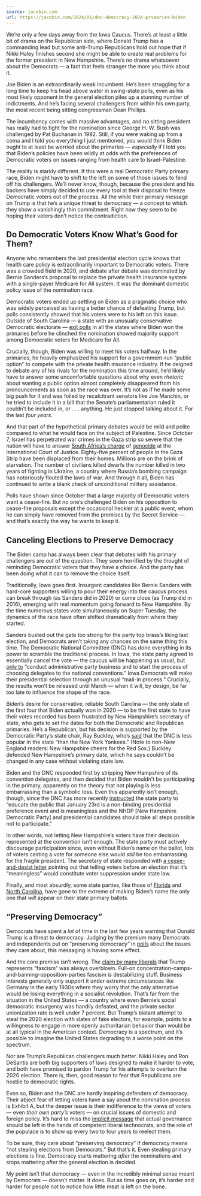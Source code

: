 ```yaml
---
source: jacobin.com
url: https://jacobin.com/2024/01/dnc-democracy-2024-primaries-biden
---
```


We’re only a few days away from the Iowa Caucus. There’s at least a little bit of drama on the Republican side, where Donald Trump has a commanding lead but some anti-Trump Republicans hold out hope that if Nikki Haley finishes second she might be able to create real problems for the former president in New Hampshire. There’s no drama whatsoever about the Democrats — a fact that feels stranger the more you think about it.

Joe Biden is an extraordinarily weak incumbent. He’s been struggling for a long time to keep his head above water in swing-state polls, even as his most likely opponent in the general election piles up a stunning number of indictments. And he’s facing several challengers from within his own party, the most recent being sitting congressman Dean Phillips.

The incumbency comes with massive advantages, and no sitting president has really had to fight for the nomination since George H. W. Bush was challenged by Pat Buchanan in 1992. Still, if you were waking up from a coma and I told you everything I just mentioned, you would think Biden ought to at least be worried about the primaries — _especially_ if I told you that Biden’s policies have been wildly at odds with the preferences of Democratic voters on issues ranging from health care to Israel-Palestine.

The reality is starkly different. If this were a real Democratic Party primary race, Biden might have to shift to the left on some of those issues to fend off his challengers. We’ll never know, though, because the president and his backers have simply decided to use every tool at their disposal to freeze Democratic voters out of the process. All the while their primary message on Trump is that he’s a unique threat to democracy — a concept to which they show a vanishingly thin commitment. Right now they seem to be hoping their voters don’t notice the contradiction.

## Do Democratic Voters Know What’s Good for Them?

Anyone who remembers the last presidential election cycle knows that health care policy is extraordinarily important to Democratic voters. There was a crowded field in 2020, and debate after debate was dominated by Bernie Sanders’s proposal to replace the private health insurance system with a single-payer Medicare for All system. It was _the_ dominant domestic policy issue of the nomination race.

Democratic voters ended up settling on Biden as a pragmatic choice who was widely perceived as having a better chance of defeating Trump, but polls consistently showed that his voters were to his left on this issue. Outside of South Carolina — a state with an unusually conservative Democratic electorate — [exit polls](https://twitter.com/blakezeff/status/1237739062326251520) in all the states where Biden won the primaries before he clinched the nomination showed majority support among Democratic voters for Medicare for All.

Crucially, though, Biden was willing to meet his voters halfway. In the primaries, he heavily emphasized his support for a government-run “public option” to compete with the private health insurance industry. If he deigned to debate any of his rivals for the nomination this time around, he’d likely have to answer some uncomfortable questions about why even _rhetoric_ about wanting a public option almost completely disappeared from his pronouncements as soon as the race was over. It’s not as if he made some big push for it and was foiled by recalcitrant senators like Joe Manchin, or he tried to include it in a bill that the Senate’s parliamentarian ruled it couldn’t be included in, or . . . anything. He just stopped talking about it. For the last _four years_.

And that part of the hypothetical primary debates would be mild and polite compared to what he would face on the subject of Palestine. Since October 7, Israel has perpetrated war crimes in the Gaza strip so severe that the nation will have to answer [South Africa’s charge](https://jacobin.com/2024/01/south-africa-icj-isarel-gaza) of [genocide](https://mearsheimer.substack.com/p/genocide-in-gaza) at the International Court of Justice. Eighty-five percent of people in the Gaza Strip have been displaced from their homes. Millions are on the brink of starvation. The number of civilians killed dwarfs the number killed in two years of fighting in Ukraine, a country where Russia’s bombing campaign has notoriously flouted the laws of war. And through it all, Biden has continued to write a blank check of unconditional military assistance.

Polls have shown since October that a large majority of Democratic voters want a cease-fire. But no one’s challenged Biden on his opposition to cease-fire proposals except the occasional heckler at a public event, whom he can simply have removed from the premises by the Secret Service — and that’s exactly the way he wants to keep it.

## Canceling Elections to Preserve Democracy

The Biden camp has always been clear that debates with his primary challengers are out of the question. They seem horrified by the thought of reminding Democratic voters that they have a choice. And the party has been doing what it can to remove the choice itself.

Traditionally, Iowa goes first. Insurgent candidates like Bernie Sanders with hard-core supporters willing to pour their energy into the caucus process can break through (as Sanders did in 2020) or come close (as Trump did in 2016), emerging with real momentum going forward to New Hampshire. By the time numerous states vote simultaneously on Super Tuesday, the dynamics of the race have often shifted dramatically from where they started.

Sanders busted out the gate too strong for the party top brass’s liking last election, and Democrats aren’t taking any chances on the same thing this time. The Democratic National Committee (DNC) has done everything in its power to scramble the traditional process. In Iowa, the state party agreed to essentially cancel the vote — the caucus will be happening as usual, but [only to](https://apnews.com/article/how-iowa-caucus-works-2024-democrats-republicans-592ab40b9b9b948c0540f2cf132bab5c) “conduct administrative party business and to start the process of choosing delegates to the national conventions.” Iowa Democrats will make their presidential selection through an unusual “mail-in process.” Crucially, the results won’t be released until March — when it will, by design, be far too late to influence the shape of the race.

Biden’s desire for conservative, reliable South Carolina — the only state of the first four that Biden actually won in 2020 — to be the first state to have their votes recorded has been frustrated by New Hampshire’s secretary of state, who gets to set the dates for both the Democratic and Republican primaries. He’s a Republican, but his decision is supported by the Democratic Party’s state chair, Ray Buckley, who’s [said](https://www.nbcnews.com/politics/2024-election/new-hampshire-attorney-general-accuses-dnc-voter-suppression-rcna132945) that the DNC is less popular in the state “than the New York Yankees.” (Note to non–New England readers: New Hampshire cheers for the Red Sox.) Buckley defended New Hampshire’s primary date, which he says couldn’t be changed in any case without violating state law.

Biden and the DNC responded first by stripping New Hampshire of its convention delegates, and then decided that Biden wouldn’t be participating in the primary, apparently on the theory that not playing is less embarrassing than a symbolic loss. Even this apparently isn’t enough, though, since the DNC has more recently [instructed](https://www.doj.nh.gov/news/2024/documents/01052024-rbc-letter-to-nhdp.pdf) the state party to “educate the public that January 23rd is a non-binding presidential preference event and is meaningless and the NHDP \[New Hampshire Democratic Party\] and presidential candidates should take all steps possible not to participate.”

In other words, not letting New Hampshire’s voters have their decision represented at the convention isn’t enough. The state party must actively discourage participation since, even without Biden’s name on the ballot, lots of voters casting a vote for someone else would _still_ be too embarrassing for the fragile president. The secretary of state responded with [a cease-and-desist letter](https://www.doj.nh.gov/news/2024/documents/01082024-nhdoj-candd-to-rbc.pdf) pointing out that telling voters before an election that it’s “meaningless” would constitute voter suppression under state law.

Finally, and most absurdly, some state parties, like those of [Florida](https://www.washingtonpost.com/elections/2023/12/01/dean-phillips-florida-primary/) and [North Carolina](https://www.wral.com/story/biden-won-t-face-any-competition-in-nc-s-2024-democratic-primary-state-election-officials-confirm/21218264/), have gone to the extreme of making Biden’s name the only one that _will_ appear on their state primary ballots.

## “Preserving Democracy”

Democrats have spent a _lot_ of time in the last few years warning that Donald Trump is a threat to democracy. Judging by the premium many Democrats and independents put on “preserving democracy” in [polls](https://twitter.com/RyanGirdusky/status/1745181527309177254) about the issues they care about, this messaging is having some effect.

And the core premise isn’t wrong. The [claim by many liberals](https://jacobin.com/2021/01/trump-capitol-riot-fascist-coup-attempt) that Trump represents “fascism” was always overblown. Full-on concentration-camps-and-banning-opposition-parties fascism is destabilizing stuff. Business interests generally only support it under extreme circumstances like Germany in the early 1930s where they worry that the only alternative would be losing everything in a socialist revolution. That’s far from the situation in the United States — a country where even Bernie’s social democratic insurgency was handily defeated, and the private sector unionization rate is well under 7 percent. But Trump’s blatant attempt to steal the 2020 election with slates of fake electors, for example, points to a willingness to engage in more openly authoritarian behavior than would be at all typical in the American context. Democracy is a spectrum, and it’s possible to imagine the United States degrading to a worse point on the spectrum.

Nor are Trump’s Republican challengers much better. Nikki Haley and Ron DeSantis are both big supporters of laws designed to make it harder to vote, and both have promised to pardon Trump for his attempts to overturn the 2020 election. There is, then, good reason to fear that Republicans are hostile to democratic rights.

Even so, Biden and the DNC are hardly inspiring defenders of democracy. Their abject fear of letting voters have a say about the nomination process is Exhibit A, but the deeper issue is their indifference to the views of voters — even _their own party’s_ voters — on crucial issues of domestic and foreign policy. It’s hard to miss the [implicit message](https://jacobin.com/2023/12/donald-trump-2024-presidential-election-democrats-liberalism) that actual governance should be left in the hands of competent liberal technocrats, and the role of the populace is to show up every two to four years to reelect them.

To be sure, they care about “preserving democracy” if democracy means “not stealing elections from Democrats.” But that’s it. Even stealing primary elections is fine. Democracy starts mattering _after_ the nominations and stops mattering after the general election is decided.

My point isn’t that democracy — even in the incredibly minimal sense meant by Democrats — doesn’t matter. It does. But as time goes on, it’s harder and harder for people not to notice how little meat is left on the bone.
